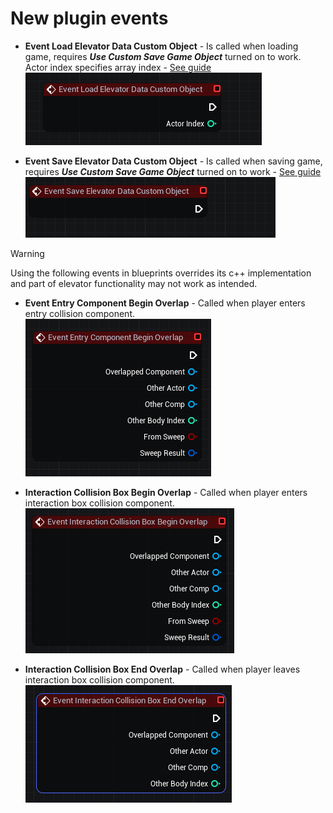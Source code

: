 # New plugin events

- **Event Load Elevator Data Custom Object** - Is called when loading game, requires ***Use Custom Save Game Object*** turned on to work. Actor index specifies array index - [See guide](/guides/custom-save-game-object.md)<br>
![LEDCO](/img/UnrealEditor_2Yl27n6nyy.png)

- **Event Save Elevator Data Custom Object** - Is called when saving game, requires ***Use Custom Save Game Object*** turned on to work - [See guide](/guides/custom-save-game-object.md)<br>
![SEDCO](/img/UnrealEditor_vBBPLaP7Sp.png)

>[!Warning]
>Using the following events in blueprints overrides its c++ implementation and part of elevator functionality may not work as intended.

- **Event Entry Component Begin Overlap** - Called when player enters entry collision component.<br>
![ECBO](/img/UnrealEditor_NUpixiVA3h.png)

- **Interaction Collision Box Begin Overlap** - Called when player enters interaction box collision component.<br>
![ICBBO](/img/UnrealEditor_ZDI1CkKPXX.png)

- **Interaction Collision Box End Overlap** - Called when player leaves interaction box collision component.<br>
![ICBEO](/img/UnrealEditor_CYbY6ahbIE.png)



